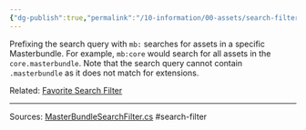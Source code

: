 ```yaml
---
{"dg-publish":true,"permalink":"/10-information/00-assets/search-filters/masterbundle-search-filter/","created":"2024-06-30T19:27:40.610+07:00","updated":"2024-08-31T21:00:06.628+07:00"}
---
```


Prefixing the search query with `mb:` searches for assets in a specific Masterbundle. For example, `mb:core` would search for all assets in the `core.masterbundle`. Note that the search query cannot contain `.masterbundle` as it does not match for extensions.

Related:
[Favorite Search Filter](https://unturned-random-info.vercel.app/10-information/00-assets/search-filters/favorites-search-filter/)

---
Sources:
[MasterBundleSearchFilter.cs](https://github.com/Unturned-Datamining/Unturned-Datamining/blob/8d16423d590bc3a32d50bb31dce671d2b4852547/Assembly-CSharp/SDG.Unturned/MasterBundleSearchFilter.cs#L12) 
#search-filter